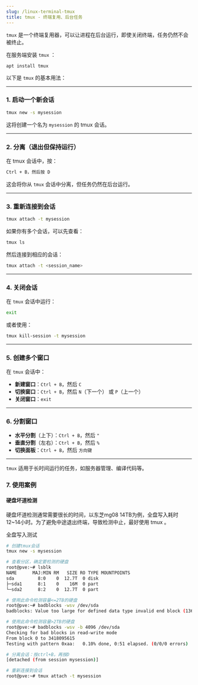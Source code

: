 ```yaml
---
slug: /linux-terminal-tmux
title: tmux - 终端复用、后台任务
---
```


`tmux` 是一个终端复用器，可以让进程在后台运行，即使关闭终端，任务仍然不会被终止。



在服务端安装 `tmux` ：

```
apt install tmux
```



以下是 `tmux` 的基本用法：

------

### 1. **启动一个新会话**

```bash
tmux new -s mysession
```

这将创建一个名为 `mysession` 的 tmux 会话。

------

### 2. **分离（退出但保持运行）**

在 tmux 会话中，按：

```bash
Ctrl + B，然后按 D
```

这会将你从 `tmux` 会话中分离，但任务仍然在后台运行。

------

### 3. **重新连接到会话**

```bash
tmux attach -t mysession
```

如果你有多个会话，可以先查看：

```bash
tmux ls
```

然后连接到相应的会话：

```bash
tmux attach -t <session_name>
```

------

### 4. **关闭会话**

在 `tmux` 会话中运行：

```bash
exit
```

或者使用：

```bash
tmux kill-session -t mysession
```

------

### 5. **创建多个窗口**

在 `tmux` 会话中：

- **新建窗口**：`Ctrl + B`，然后 `C`
- **切换窗口**：`Ctrl + B`，然后 `N`（下一个） 或 `P`（上一个）
- **关闭窗口**：`exit`

------

### 6. **分割窗口**

- **水平分割**（上下）：`Ctrl + B`，然后 `"`
- **垂直分割**（左右）：`Ctrl + B`，然后 `%`
- **切换面板**：`Ctrl + B`，然后 `方向键`

------

`tmux` 适用于长时间运行的任务，如服务器管理、编译代码等。



### 7. 使用案例

#### 硬盘坏道检测

硬盘坏道检测通常需要很长的时间，以东芝mg08 14TB为例，全盘写入耗时12~14小时。为了避免中途退出终端，导致检测中止，最好使用 tmux 。



全盘写入测试

```bash
# 创建tmux会话
tmux new -s mysession

# 查看分区，确定要检测的硬盘
root@pve:~# lsblk
NAME      MAJ:MIN RM   SIZE RO TYPE MOUNTPOINTS
sda         8:0    0  12.7T  0 disk 
├─sda1      8:1    0    16M  0 part 
└─sda2      8:2    0  12.7T  0 part 

# 使用此命令检测容量<=2TB的硬盘
root@pve:~# badblocks -wsv /dev/sda
badblocks: Value too large for defined data type invalid end block (13672382464): must be 32-bit value

# 使用此命令检测容量>2TB的硬盘
root@pve:~# badblocks -wsv -b 4096 /dev/sda
Checking for bad blocks in read-write mode
From block 0 to 3418095615
Testing with pattern 0xaa:   0.10% done, 0:51 elapsed. (0/0/0 errors)

# 分离会话：按ctrl+B，再按D
[detached (from session mysession)]

# 重新连接到会话
root@pve:~# tmux attach -t mysession
```







